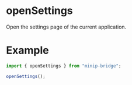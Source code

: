 # openSettings

Open the settings page of the current application.

# Example

```typescript
import { openSettings } from "minip-bridge";

openSettings();
```
